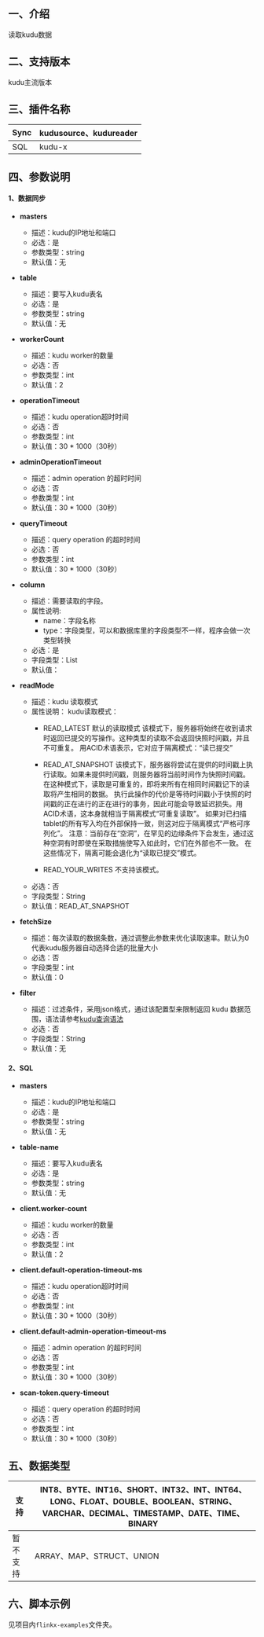 ## 一、介绍

读取kudu数据

## 二、支持版本

kudu主流版本

## 三、插件名称

| Sync | kudusource、kudureader |
| --- | --- |
| SQL | kudu-x |

## 四、参数说明

#### 1、数据同步

- **masters**
    - 描述：kudu的IP地址和端口
    - 必选：是
    - 参数类型：string
    - 默认值：无
      <br />

- **table**
    - 描述：要写入kudu表名
    - 必选：是
    - 参数类型：string
    - 默认值：无
      <br />

- **workerCount**
    - 描述：kudu worker的数量
    - 必选：否
    - 参数类型：int
    - 默认值：2
      <br />

- **operationTimeout**
    - 描述：kudu operation超时时间
    - 必选：否
    - 参数类型：int
    - 默认值：30 * 1000（30秒）
      <br />

- **adminOperationTimeout**
    - 描述：admin operation 的超时时间
    - 必选：否
    - 参数类型：int
    - 默认值：30 * 1000（30秒）
      <br />

- **queryTimeout**
    - 描述：query operation 的超时时间
    - 必选：否
    - 参数类型：int
    - 默认值：30 * 1000（30秒）
      <br />

- **column**
    - 描述：需要读取的字段。
    - 属性说明:
        - name：字段名称
        - type：字段类型，可以和数据库里的字段类型不一样，程序会做一次类型转换
    - 必选：是
    - 字段类型：List
    - 默认值：

- **readMode**
    - 描述：kudu 读取模式
    - 属性说明： kudu读取模式：
        - READ_LATEST 默认的读取模式 该模式下，服务器将始终在收到请求时返回已提交的写操作。这种类型的读取不会返回快照时间戳，并且不可重复。 用ACID术语表示，它对应于隔离模式：“读已提交”

        - READ_AT_SNAPSHOT 该模式下，服务器将尝试在提供的时间戳上执行读取。如果未提供时间戳，则服务器将当前时间作为快照时间戳。 在这种模式下，读取是可重复的，即将来所有在相同时间戳记下的读取将产生相同的数据。
          执行此操作的代价是等待时间戳小于快照的时间戳的正在进行的正在进行的事务，因此可能会导致延迟损失。用ACID术语，这本身就相当于隔离模式“可重复读取”。
          如果对已扫描tablet的所有写入均在外部保持一致，则这对应于隔离模式“严格可序列化”。 注意：当前存在“空洞”，在罕见的边缘条件下会发生，通过这种空洞有时即使在采取措施使写入如此时，它们在外部也不一致。
          在这些情况下，隔离可能会退化为“读取已提交”模式。

        - READ_YOUR_WRITES 不支持该模式。
    - 必选：否
    - 字段类型：String
    - 默认值：READ_AT_SNAPSHOT


- **fetchSize**
    - 描述：每次读取的数据条数，通过调整此参数来优化读取速率。默认为0代表kudu服务器自动选择合适的批量大小
    - 必选：否
    - 字段类型：int
    - 默认值：0


- **filter**
    - 描述：过滤条件，采用json格式，通过该配置型来限制返回 kudu 数据范围，语法请参考[kudu查询语法](https://docs.kudu.com/manual/crud/#read-operations)
    - 必选：否
    - 字段类型：String
    - 默认值：无

#### 2、SQL

- **masters**
    - 描述：kudu的IP地址和端口
    - 必选：是
    - 参数类型：string
    - 默认值：无
      <br />

- **table-name**
    - 描述：要写入kudu表名
    - 必选：是
    - 参数类型：string
    - 默认值：无
      <br />

- **client.worker-count**
    - 描述：kudu worker的数量
    - 必选：否
    - 参数类型：int
    - 默认值：2
      <br />

- **client.default-operation-timeout-ms**
    - 描述：kudu operation超时时间
    - 必选：否
    - 参数类型：int
    - 默认值：30 * 1000（30秒）
      <br />

- **client.default-admin-operation-timeout-ms**
    - 描述：admin operation 的超时时间
    - 必选：否
    - 参数类型：int
    - 默认值：30 * 1000（30秒）
      <br />

- **scan-token.query-timeout**
    - 描述：query operation 的超时时间
    - 必选：否
    - 参数类型：int
    - 默认值：30 * 1000（30秒）
      <br />

## 五、数据类型

| 支持 | INT8、BYTE、INT16、SHORT、INT32、INT、INT64、LONG、FLOAT、DOUBLE、BOOLEAN、STRING、VARCHAR、DECIMAL、TIMESTAMP、DATE、TIME、BINARY |
| --- | --- |
| 暂不支持 | ARRAY、MAP、STRUCT、UNION |

## 六、脚本示例

见项目内`flinkx-examples`文件夹。
